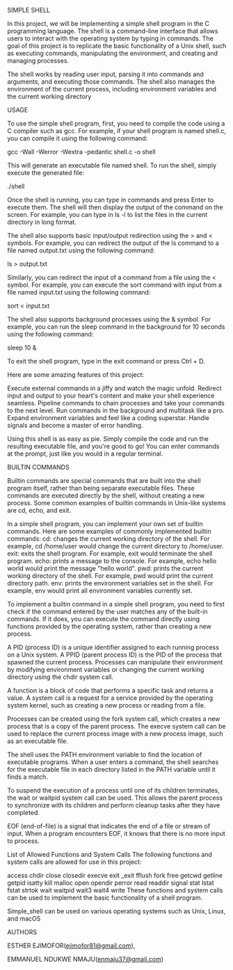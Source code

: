 SIMPLE SHELL

In this project, we will be implementing a simple shell program in the C programming language. The shell is a command-line interface that allows users to interact with the operating system by typing in commands. The goal of this project is to replicate the basic functionality of a Unix shell, such as executing commands, manipulating the environment, and creating and managing processes.

The shell works by reading user input, parsing it into commands and arguments, and executing those commands. The shell also manages the environment of the current process, including environment variables and the current working directory

USAGE

To use the simple shell program, first, you need to compile the code using a C compiler such as gcc. For example, if your shell program is named shell.c, you can compile it using the following command:

gcc -Wall -Werror -Wextra -pedantic shell.c -o shell

This will generate an executable file named shell. To run the shell, simply execute the generated file:

./shell

Once the shell is running, you can type in commands and press Enter to execute them. The shell will then display the output of the command on the screen. For example, you can type in ls -l to list the files in the current directory in long format.

The shell also supports basic input/output redirection using the > and < symbols. For example, you can redirect the output of the ls command to a file named output.txt using the following command:

ls > output.txt

Similarly, you can redirect the input of a command from a file using the < symbol. For example, you can execute the sort command with input from a file named input.txt using the following command:

sort < input.txt

The shell also supports background processes using the & symbol. For example, you can run the sleep command in the background for 10 seconds using the following command:

sleep 10 &

To exit the shell program, type in the exit command or press Ctrl + D.

Here are some amazing features of this project:

Execute external commands in a jiffy and watch the magic unfold.
Redirect input and output to your heart's content and make your shell experience seamless.
Pipeline commands to chain processes and take your commands to the next level.
Run commands in the background and multitask like a pro.
Expand environment variables and feel like a coding superstar.
Handle signals and become a master of error handling.

Using this shell is as easy as pie. Simply compile the code and run the resulting executable file, and you're good to go! You can enter commands at the prompt, just like you would in a regular terminal.

BUILTIN COMMANDS

Builtin commands are special commands that are built into the shell program itself, rather than being separate executable files. These commands are executed directly by the shell, without creating a new process. Some common examples of builtin commands in Unix-like systems are cd, echo, and exit.

In a simple shell program, you can implement your own set of builtin commands. Here are some examples of commonly implemented builtin commands:
cd: changes the current working directory of the shell. For example, cd /home/user would change the current directory to /home/user.
exit: exits the shell program. For example, exit would terminate the shell program.
echo: prints a message to the console. For example, echo hello world would print the message "hello world".
pwd: prints the current working directory of the shell. For example, pwd would print the current directory path.
env: prints the environment variables set in the shell. For example, env would print all environment variables currently set.

To implement a builtin command in a simple shell program, you need to first check if the command entered by the user matches any of the built-in commands. If it does, you can execute the command directly using functions provided by the operating system, rather than creating a new process.

A PID (process ID) is a unique identifier assigned to each running process on a Unix system. A PPID (parent process ID) is the PID of the process that spawned the current process. Processes can manipulate their environment by modifying environment variables or changing the current working directory using the chdir system call.

A function is a block of code that performs a specific task and returns a value. A system call is a request for a service provided by the operating system kernel, such as creating a new process or reading from a file.

Processes can be created using the fork system call, which creates a new process that is a copy of the parent process. The execve system call can be used to replace the current process image with a new process image, such as an executable file.

The shell uses the PATH environment variable to find the location of executable programs. When a user enters a command, the shell searches for the executable file in each directory listed in the PATH variable until it finds a match.

To suspend the execution of a process until one of its children terminates, the wait or waitpid system call can be used. This allows the parent process to synchronize with its children and perform cleanup tasks after they have completed.

EOF (end-of-file) is a signal that indicates the end of a file or stream of input. When a program encounters EOF, it knows that there is no more input to process.

List of Allowed Functions and System Calls
The following functions and system calls are allowed for use in this project:

access
chdir
close
closedir
execve
exit
_exit
fflush
fork
free
getcwd
getline
getpid
isatty
kill
malloc
open
opendir
perror
read
readdir
signal
stat
lstat
fstat
strtok
wait
waitpid
wait3
wait4
write
These functions and system calls can be used to implement the basic functionality of a shell program.

Simple_shell can be used on various operating systems such as Unix, Linux, and macOS

AUTHORS

ESTHER EJIMOFOR(ejimofor81@gmail.com), 

EMMANUEL NDUKWE NMAJU(enmaju37@gmail.com)
